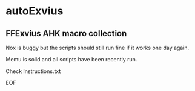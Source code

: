 # autoExvius
FFExvius AHK macro collection
---

Nox is buggy but the scripts should still run fine if it works one day again.

Memu is solid and all scripts have been recently run.

Check Instructions.txt

EOF